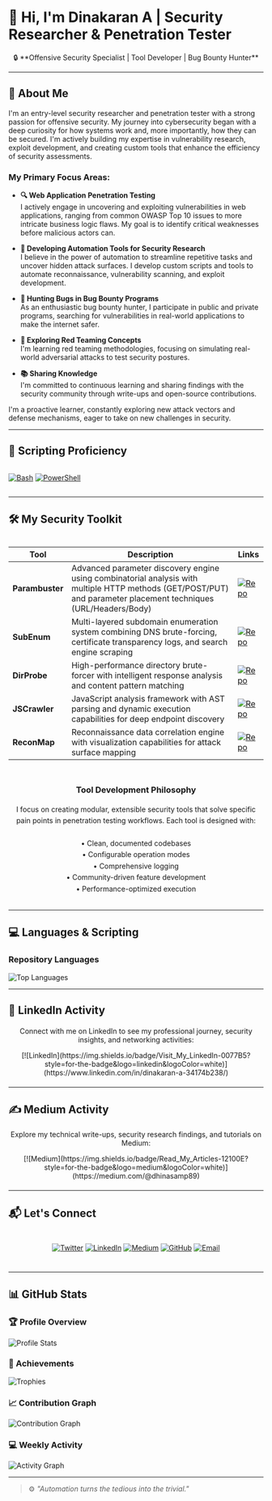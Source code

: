 # 👋 Hi, I'm Dinakaran A | Security Researcher & Penetration Tester

<div align="center">
🔒 **Offensive Security Specialist | Tool Developer | Bug Bounty Hunter**
</div>

---

## 🚀 About Me

I'm an entry-level security researcher and penetration tester with a strong passion for offensive security. My journey into cybersecurity began with a deep curiosity for how systems work and, more importantly, how they can be secured. I'm actively building my expertise in vulnerability research, exploit development, and creating custom tools that enhance the efficiency of security assessments.

### My Primary Focus Areas:

- **🔍 Web Application Penetration Testing**  
  I actively engage in uncovering and exploiting vulnerabilities in web applications, ranging from common OWASP Top 10 issues to more intricate business logic flaws. My goal is to identify critical weaknesses before malicious actors can.

- **🤖 Developing Automation Tools for Security Research**  
  I believe in the power of automation to streamline repetitive tasks and uncover hidden attack surfaces. I develop custom scripts and tools to automate reconnaissance, vulnerability scanning, and exploit development.

- **🐛 Hunting Bugs in Bug Bounty Programs**  
  As an enthusiastic bug bounty hunter, I participate in public and private programs, searching for vulnerabilities in real-world applications to make the internet safer.

- **🔴 Exploring Red Teaming Concepts**  
  I'm learning red teaming methodologies, focusing on simulating real-world adversarial attacks to test security postures.

- **📚 Sharing Knowledge**  
  I'm committed to continuous learning and sharing findings with the security community through write-ups and open-source contributions.

I'm a proactive learner, constantly exploring new attack vectors and defense mechanisms, eager to take on new challenges in security.

---

## 🧠 Scripting Proficiency

<div align="left" style="display: flex; flex-wrap: wrap; gap: 10px; margin: 15px 0;">

<!--[![Python](https://img.shields.io/badge/Python-3776AB?style=for-the-badge&logo=python&logoColor=white)](https://www.python.org/)-->
[![Bash](https://img.shields.io/badge/Bash-4EAA25?style=for-the-badge&logo=gnu-bash&logoColor=white)](https://www.gnu.org/software/bash/)
[![PowerShell](https://img.shields.io/badge/PowerShell-5391FE?style=for-the-badge&logo=powershell&logoColor=white)](https://learn.microsoft.com/en-us/powershell/)
<!--[![Go](https://img.shields.io/badge/Go-00ADD8?style=for-the-badge&logo=go&logoColor=white)](https://go.dev/)-->
<!--[![JavaScript](https://img.shields.io/badge/JavaScript-F7DF1E?style=for-the-badge&logo=javascript&logoColor=black)](https://developer.mozilla.org/en-US/docs/Web/JavaScript)-->

</div>

---

## 🛠️ My Security Toolkit

<div style="overflow-x: auto; margin-bottom: 25px;">

| Tool        | Description | Links |
|-------------|-------------|-------|
| **Parambuster** | Advanced parameter discovery engine using combinatorial analysis with multiple HTTP methods (GET/POST/PUT) and parameter placement techniques (URL/Headers/Body) | [![Repo](https://img.shields.io/badge/View_Parambuster-4285F4?style=for-the-badge&logo=github&logoColor=white)](https://github.com/adinakaran/parambuster) |
| **SubEnum** | Multi-layered subdomain enumeration system combining DNS brute-forcing, certificate transparency logs, and search engine scraping | [![Repo](https://img.shields.io/badge/View_SubEnum-34A853?style=for-the-badge&logo=github&logoColor=white)](https://github.com/adinakaran/subenum) |
| **DirProbe** | High-performance directory brute-forcer with intelligent response analysis and content pattern matching | [![Repo](https://img.shields.io/badge/View_DirProbe-EA4335?style=for-the-badge&logo=github&logoColor=white)](https://github.com/adinakaran/dirprobe) |
| **JSCrawler** | JavaScript analysis framework with AST parsing and dynamic execution capabilities for deep endpoint discovery | [![Repo](https://img.shields.io/badge/View_JSCrawler-FBBC05?style=for-the-badge&logo=github&logoColor=black)](https://github.com/adinakaran/jscrawler) |
| **ReconMap** | Reconnaissance data correlation engine with visualization capabilities for attack surface mapping | [![Repo](https://img.shields.io/badge/View_ReconMap-FBBC05?style=for-the-badge&logo=github&logoColor=black)](https://github.com/adinakaran/reconmap) |

</div>

<div align="center" style="margin: 30px 0; line-height: 1.6;">
  <h3 style="margin-bottom: 15px;">Tool Development Philosophy</h3>
  <p style="max-width: 800px; margin: 0 auto;">
    I focus on creating modular, extensible security tools that solve specific pain points in penetration testing workflows. Each tool is designed with:
    <br><br>
    • Clean, documented codebases<br>
    • Configurable operation modes<br> 
    • Comprehensive logging<br>
    • Community-driven feature development<br>
    • Performance-optimized execution
  </p>
</div>

---

## 💻 Languages & Scripting

### Repository Languages
![Top Languages](https://github-readme-stats.vercel.app/api/top-langs/?username=adinakaran&layout=compact&theme=dark&hide=html,css,scss)

---

## 💼 LinkedIn Activity

<div align="center" style="margin: 20px 0;">
  <p>Connect with me on LinkedIn to see my professional journey, security insights, and networking activities:</p>
  [![LinkedIn](https://img.shields.io/badge/Visit_My_LinkedIn-0077B5?style=for-the-badge&logo=linkedin&logoColor=white)](https://www.linkedin.com/in/dinakaran-a-34174b238/)
</div>

---

## ✍️ Medium Activity

<div align="center" style="margin: 20px 0;">
  <p>Explore my technical write-ups, security research findings, and tutorials on Medium:</p>
  [![Medium](https://img.shields.io/badge/Read_My_Articles-12100E?style=for-the-badge&logo=medium&logoColor=white)](https://medium.com/@dhinasamp89)
</div>

---

## 📬 Let's Connect

<div align="center" style="display: flex; justify-content: center; gap: 10px; flex-wrap: wrap; margin: 25px 0;">

[![Twitter](https://img.shields.io/badge/Twitter-1DA1F2?style=for-the-badge&logo=twitter&logoColor=white)](https://x.com/dinakaran891)
[![LinkedIn](https://img.shields.io/badge/LinkedIn-0077B5?style=for-the-badge&logo=linkedin&logoColor=white)](https://www.linkedin.com/in/dinakaran-a-34174b238/)
[![Medium](https://img.shields.io/badge/Medium-12100E?style=for-the-badge&logo=medium&logoColor=white)](https://medium.com/@dhinasamp89)
[![GitHub](https://img.shields.io/badge/GitHub-181717?style=for-the-badge&logo=github&logoColor=white)](https://github.com/adinakaran)
[![Email](https://img.shields.io/badge/Gmail-D14836?style=for-the-badge&logo=gmail&logoColor=white)](mailto:dhinasamp89@gmail.com)

</div>

---

## 📊 GitHub Stats

<div align="left">

### 🏆 Profile Overview
![Profile Stats](https://github-readme-stats.vercel.app/api?username=adinakaran&show_icons=true&theme=dark&hide_title=false&count_private=true&include_all_commits=true&line_height=24&custom_title=Dinakaran's+GitHub+Stats)

### 🏅 Achievements
![Trophies](https://github-profile-trophy.vercel.app/?username=adinakaran&theme=darkhub&no-frame=true&margin-w=15&row=2&column=4)

### 📈 Contribution Graph
![Contribution Graph](https://ghchart.rshah.org/adinakaran)

### 💻 Weekly Activity
![Activity Graph](https://github-readme-activity-graph.vercel.app/graph?username=adinakaran&theme=github-dark&area=true&hide_border=true)

</div>

---

> ⚙️ *"Automation turns the tedious into the trivial."*
